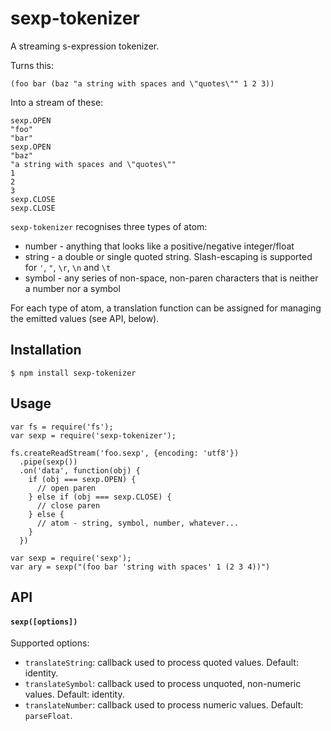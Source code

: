 # sexp-tokenizer

A streaming s-expression tokenizer.

Turns this:

    (foo bar (baz "a string with spaces and \"quotes\"" 1 2 3))

Into a stream of these:

    sexp.OPEN
    "foo"
    "bar"
    sexp.OPEN
    "baz"
    "a string with spaces and \"quotes\""
    1
    2
    3
    sexp.CLOSE
    sexp.CLOSE

`sexp-tokenizer` recognises three types of atom:

  * number - anything that looks like a positive/negative integer/float
  * string - a double or single quoted string. Slash-escaping is supported for `'`, `"`, `\r`, `\n` and `\t`
  * symbol - any series of non-space, non-paren characters that is neither a number nor a symbol

For each type of atom, a translation function can be assigned for managing the emitted values (see API, below).

## Installation

    $ npm install sexp-tokenizer

## Usage

    var fs = require('fs');
    var sexp = require('sexp-tokenizer');

    fs.createReadStream('foo.sexp', {encoding: 'utf8'})
      .pipe(sexp())
      .on('data', function(obj) {
        if (obj === sexp.OPEN) {
          // open paren
        } else if (obj === sexp.CLOSE) {
          // close paren
        } else {
          // atom - string, symbol, number, whatever...
        }
      })

    var sexp = require('sexp');
    var ary = sexp("(foo bar 'string with spaces' 1 (2 3 4))")

## API

#### `sexp([options])`

Supported options:

  * `translateString`: callback used to process quoted values. Default: identity.
  * `translateSymbol`: callback used to process unquoted, non-numeric values. Default: identity.
  * `translateNumber`: callback used to process numeric values. Default: `parseFloat`.
